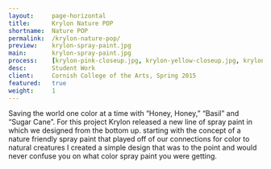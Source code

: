```yaml
---
layout:     page-horizontal
title:      Krylon Nature POP
shortname:  Nature POP
permalink:  /krylon-nature-pop/
preview:    krylon-spray-paint.jpg
main:       krylon-spray-paint.jpg
process:    [krylon-pink-closeup.jpg, krylon-yellow-closeup.jpg, krylon-green-closeup.jpg]
desc:       Student Work
client:     Cornish College of the Arts, Spring 2015
featured:   true
weight:     1
---
```


Saving the world one color at a time with “Honey, Honey,” “Basil” and “Sugar Cane”. For this project Krylon released a new line of spray paint in which we designed from the bottom up. starting with the concept of a nature friendly spray paint that played off of our connections for color to natural creatures I created a simple design that was to the point and would never confuse you on what color spray paint you were getting.
